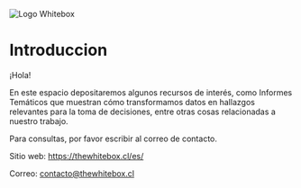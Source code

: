 ![Logo Whitebox](assets/WB_Logo_Blanco.png)
# Introduccion

¡Hola!

En este espacio depositaremos algunos recursos de interés, como Informes Temáticos que muestran cómo transformamos datos en hallazgos relevantes para la toma de decisiones, entre otras cosas relacionadas a nuestro trabajo.

Para consultas, por favor escribir al correo de contacto.

Sitio web: https://thewhitebox.cl/es/

Correo: contacto@thewhitebox.cl
